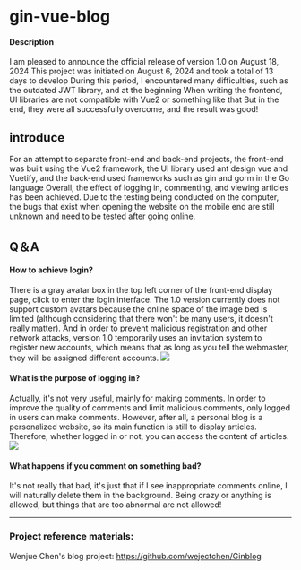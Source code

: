 # gin-vue-blog

#### Description

I am pleased to announce the official release of version 1.0 on August 18, 2024
This project was initiated on August 6, 2024 and took a total of 13 days to develop During this period, I encountered many difficulties, such as the outdated JWT library, and at the beginning When writing the frontend, UI libraries are not compatible with Vue2 or something like that
But in the end, they were all successfully overcome, and the result was good!

## introduce

For an attempt to separate front-end and back-end projects, the front-end was built using the Vue2 framework, the UI library used ant design vue and Vuetify, and the back-end used frameworks such as gin and gorm in the Go language
Overall, the effect of logging in, commenting, and viewing articles has been achieved.
Due to the testing being conducted on the computer, the bugs that exist when opening the website on the mobile end are still unknown and need to be tested after going online.

## Q＆A
#### How to achieve login?
There is a gray avatar box in the top left corner of the front-end display page, click to enter the login interface.
The 1.0 version currently does not support custom avatars because the online space of the image bed is limited (although considering that there won't be many users, it doesn't really matter).
And in order to prevent malicious registration and other network attacks, version 1.0 temporarily uses an invitation system to register new accounts, which means that as long as you tell the webmaster, they will be assigned different accounts.
![](http://shwfbbqxt.hd-bkt.clouddn.com/6H3VF3%5D5Y%5DXX%25~24N%60P%7B%29VN.png)

#### What is the purpose of logging in?
Actually, it's not very useful, mainly for making comments. In order to improve the quality of comments and limit malicious comments, only logged in users can make comments.
However, after all, a personal blog is a personalized website, so its main function is still to display articles. Therefore, whether logged in or not, you can access the content of articles.
![](http://shwfbbqxt.hd-bkt.clouddn.com/%28%24WDGZ%28B%7B8M1QP%28Q%5D_U6QS2.png)

#### What happens if you comment on something bad?
It's not really that bad, it's just that if I see inappropriate comments online, I will naturally delete them in the background.
Being crazy or anything is allowed, but things that are too abnormal are not allowed!

------

### Project reference materials:
Wenjue Chen's blog project: https://github.com/wejectchen/Ginblog
